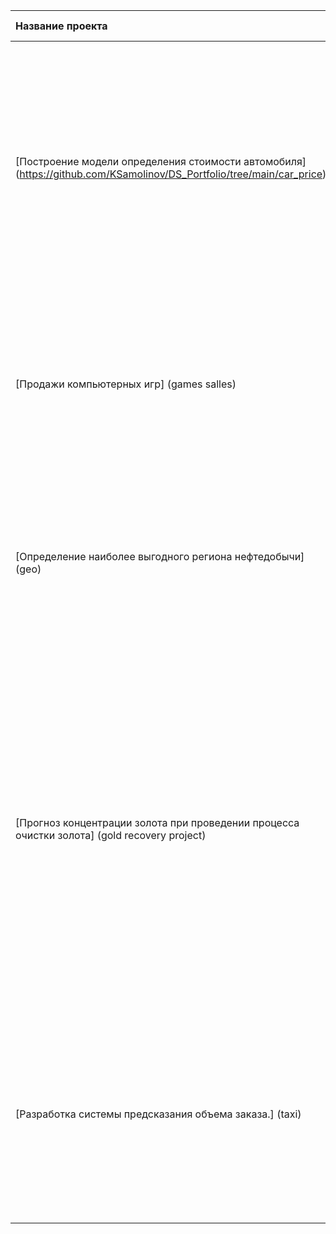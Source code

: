 | Название проекта | Описание | Используемые библиотеки | 
| :---------------------- | :---------------------- | :---------------------- |
| [Построение модели определения стоимости автомобиля] (https://github.com/KSamolinov/DS_Portfolio/tree/main/car_price) | Сервис по продаже автомобилей с пробегом  разрабатывает приложение для привлечения новых клиентов. В нём можно быстро узнать рыночную стоимость своего автомобиля. На основе исторических данных необходимо построить модель для определения стоимости автомобиля.| python, pandas, catboost, lighgbm, PipeLine, seaborn, градиентный бустинг |
| [Продажи компьютерных игр]  (games salles) | Проведён исследовательский анализ данных по продажам игр, устранены несоответствия в данных, визуализация данных для корректного выбора платформы с наибольшим потенциалом для продаж.| ppython, pandas, matplotlib, seaborn, scipy |
| [Определение наиболее выгодного региона нефтедобычи]  (geo) | На основании предоставленых проб нефти в трёх регионах необходимо выбрать район добычи ископаемых ресурсов. Характеристики для каждой скважины в регионе предоставлены. | python, pandas, LinearRegression |
| [Прогноз концентрации золота при проведении процесса очистки золота]  (gold recovery project) | Строитстся модель машинного обучения для промышленной компании, разрабатывающей решения для эффективной работы промышленных предприятий. Модель должна предсказать коэффициент восстановления золота из золотосодержащей руды на основе данных с параметрами добычи и очистки. Модель поможет оптимизировать производство, чтобы не запускать предприятие с убыточными характеристиками.| python, pandas, seaborn, KNN, SVM, DecisionTreeRegressor |
| [Разработка системы предсказания объема заказа.]  (taxi) | Компания такси собрала исторические данные о заказах такси в аэропортах. Чтобы привлекать больше водителей в период пиковой нагрузки, нужно спрогнозировать количество заказов такси на следующий час. Строится модель для такого предсказания.| временные ряды, python, pandas, xgboost, optuna|

